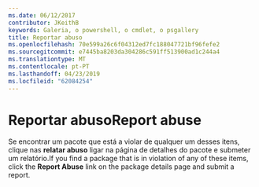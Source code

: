 ```yaml
---
ms.date: 06/12/2017
contributor: JKeithB
keywords: Galeria, o powershell, o cmdlet, o psgallery
title: Reportar abuso
ms.openlocfilehash: 70e599a26c6f04312ed7fc188047721bf96fefe2
ms.sourcegitcommit: e7445ba8203da304286c591ff513900ad1c244a4
ms.translationtype: MT
ms.contentlocale: pt-PT
ms.lasthandoff: 04/23/2019
ms.locfileid: "62084254"
---
```

# <a name="report-abuse"></a><span data-ttu-id="3b081-103">Reportar abuso</span><span class="sxs-lookup"><span data-stu-id="3b081-103">Report abuse</span></span>

<span data-ttu-id="3b081-104">Se encontrar um pacote que está a violar de qualquer um desses itens, clique nas **relatar abuso** ligar na página de detalhes do pacote e submeter um relatório.</span><span class="sxs-lookup"><span data-stu-id="3b081-104">If you find a package that is in violation of any of these items, click the **Report Abuse** link on the package details page and submit a report.</span></span>
